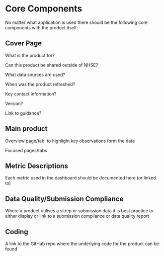 # Core Components
No matter what application is used there should be the following core components with the product itself:

## Cover Page

What is the product for?

Can this product be shared outside of NHSE?

What data sources are used?

When was the product refreshed?

Key contact information?

Version?

Link to guidance?

## Main product

Overview page/tab: to highlight key observations form the data

Focused pages/tabs

## Metric Descriptions

Each metric used in the dashboard should be documented here (or linked to)

## Data Quality/Submission Compliance

Where a product utilises a sitrep or submission data it is best practice to either display or link to a submission compliance or data quality report

## Coding

A link to the GitHub repo where the underlying code for the product can be found

